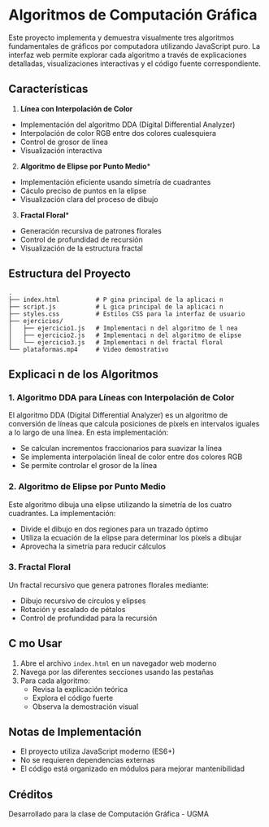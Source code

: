 # Algoritmos de Computación Gráfica

Este proyecto implementa y demuestra visualmente tres algoritmos fundamentales de gráficos por computadora utilizando JavaScript puro. La interfaz web permite explorar cada algoritmo a través de explicaciones detalladas, visualizaciones interactivas y el código fuente correspondiente.

## Características

1. **Línea con Interpolación de Color**

- Implementación del algoritmo DDA (Digital Differential Analyzer)
- Interpolación de color RGB entre dos colores cualesquiera
- Control de grosor de línea
- Visualización interactiva

2. **Algoritmo de Elipse por Punto Medio***

- Implementación eficiente usando simetría de cuadrantes
- Cáculo preciso de puntos en la elipse
- Visualización clara del proceso de dibujo

3. **Fractal Floral***

- Generación recursiva de patrones florales
- Control de profundidad de recursión
- Visualización de la estructura fractal

## Estructura del Proyecto

```
.
├── index.html          # P gina principal de la aplicaci n
├── script.js           # L gica principal de la aplicaci n
├── styles.css          # Estilos CSS para la interfaz de usuario
├── ejercicios/
│   ├── ejercicio1.js   # Implementaci n del algoritmo de l nea
│   ├── ejercicio2.js   # Implementaci n del algoritmo de elipse
│   └── ejercicio3.js   # Implementaci n del fractal floral
└── plataformas.mp4     # Video demostrativo
```

## Explicaci n de los Algoritmos

### 1. Algoritmo DDA para Líneas con Interpolación de Color

El algoritmo DDA (Digital Differential Analyzer) es un algoritmo de conversión de líneas que calcula posiciones de píxels en intervalos iguales a lo largo de una línea. En esta implementación:

- Se calculan incrementos fraccionarios para suavizar la línea
- Se implementa interpolación lineal de color entre dos colores RGB
- Se permite controlar el grosor de la línea

### 2. Algoritmo de Elipse por Punto Medio

Este algoritmo dibuja una elipse utilizando la simetría de los cuatro cuadrantes. La implementación:

- Divide el dibujo en dos regiones para un trazado óptimo
- Utiliza la ecuación de la elipse para determinar los píxels a dibujar
- Aprovecha la simetría para reducir cálculos

### 3. Fractal Floral

Un fractal recursivo que genera patrones florales mediante:

- Dibujo recursivo de círculos y elipses
- Rotación y escalado de pétalos
- Control de profundidad para la recursión

## C mo Usar

1. Abre el archivo `index.html` en un navegador web moderno
2. Navega por las diferentes secciones usando las pestañas
3. Para cada algoritmo:
   - Revisa la explicación teórica
   - Explora el código fuerte
   - Observa la demostración visual

## Notas de Implementación

- El proyecto utiliza JavaScript moderno (ES6+)
- No se requieren dependencias externas
- El código está  organizado en módulos para mejorar mantenibilidad

## Créditos

Desarrollado para la clase de Computación Gráfica - UGMA
